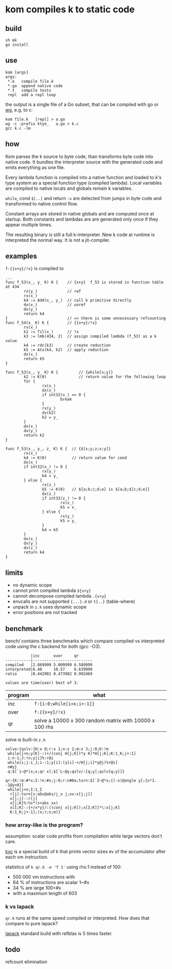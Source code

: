 # kom compiles k to static code

## build

```
sh mk
go install
```

## use

```
kom [args]
args:
 *.k   compile file.k
 *.go  append native code
 *.t   compile tests
 repl  add a repl loop
```

the output is a single file of a Go subset, that can be compiled with go or [wg](https://github.com/ktye/wg), e.g. to c:

```
kom file.k   [repl] > a.go
wg -c -prefix ktye_   a.go > k.c
gcc k.c -lm
```

## how

Kom parses the k source to byte code, than transforms byte code into native code. 
It bundles the interpreter source with the generated code and emits everything as one file.

Every lambda function is compiled into a native function and loaded to k's type system as a special function type (compiled lambda).
Local variables are compiled to native locals and globals remain k variables.

`while`, cond `$[..]` and return `:x` are detected from jumps in byte code and transformed to native control flow.

Constant arrays are stored in native globals and are computed once at startup.
Both constants and lambdas are are generated only once if they appear multiple times.

The resulting binary is still a full k-interpreter.
New k code at runtime is interpreted the normal way.
It is not a jit-compiler.

## examples
`f:{{x+y}/!x}` is compiled to

```
...
func f_53(x_, y_ K) K {    // {x+y}  f_53 is stored in function table at 434
        rx(y_)             // ref
        rx(x_)
        k4 := Add(x_, y_)  // call k primitive directly
        dx(x_)             // unref
        dx(y_) 
        return k4
}                          // => there is some unnecessary refcounting
func f_54(x_ K) K {        // {{x+y}/!x}
        rx(x_)
        k2 := Til(x_)      // !x
        k3 := lmb(434, 2)  // assign compiled lambda (f_53) as a k value
        k4 := rdc(k3)      // create reduction
        k5 := Atx(k4, k2)  // apply reduction
        dx(x_)
        return k5
}
```

```
func f_53(x_, y_ K) K {         // {while[x;y]}
        k2 := K(0)              // return value for the following loop       
        for {
                rx(x_)
                dx(x_)
                if int32(x_) == 0 {
                        break
                }
                rx(y_)
                dx(k2)
                k2 = y_
        }
        dx(x_)
        dx(y_)
        return k2
}
```

```
func f_53(x_, y_, z_ K) K {  // {$[x;y;z;x;y]}
        rx(x_)
        k4 := K(0)           // return value for cond
        dx(x_)
        if int32(x_) != 0 {
                rx(y_)
                k4 = y_
        } else {
                rx(z_)
                k5 := K(0)   // $[a;b;c;d;e] is $[a;b;$[c;d;e]]
                dx(z_)
                if int32(z_) != 0 { 
                        rx(x_)
                        k5 = x_
                } else {
                        rx(y_)
                        k5 = y_
                }
                k4 = k5
        }
        dx(x_)
        dx(y_)
        dx(z_)
        return k4
}
```

## limits

- no dynamic scope
- cannot print compiled lambda     `${x+y}`
- cannot decompose compiled lambda `.{x+y}`
- envcalls are not supported        `{...}.d` or `t{..}` (table-where)
- unpack in `z.k` uses dynamic scope
- error positions are not tracked

## benchmark

bench/ contains three benchmarks which compare compiled vs interpreted code using the c backend for both (gcc -O3).

```
           |inc      over     qr
-----------|--------------------------
compiled   |2.869999 5.009999 6.589999
interpreted|6.48     10.57    6.639999
ratio      |0.442901 0.473982 0.992469

values are time(user) best of 3.
```

program | what
--- | ---
inc | `f:{i:0;while[i<x;i+:1]}`
over | `f:{{x+y}/!x}`
qr  | solve a 10000 x 300 random matrix with 10000 x 100 rhs

solve is built-in `z.k`

```
solve:{qslv:{H:x 0;r:x 1;n:x 2;m:x 3;j:0;K:!m
 while[j<n;y[K]-:(+/(conj H[j;K])*y K)*H[j;K];K:1_K;j+:1]
 i:n-1;J:!n;y[i]%:r@i
 while[i;j:i_J;i-:1;y[i]:(y[i]-+/H[j;i]*y@j)%r@i]
 n#y}
 q:$[`i~@*|x;x;qr x];$[`L~@y;qslv/:[q;y];qslv[q;y]]}

qr:{K:!m:#*x;I:!n:#x;j:0;r:n#0a;turn:$[`Z~@*x;{(-x)@angle y};{x*1. -1@y>0}]
 while[j<n;I:1_I
  r[j]:turn[s:abs@abs/j_x j;xx:x[j;j]]
  x[j;j]-:r[j]
  x[j;K]%:%s*(s+abs xx)
  x[I;K]-:{+/x*y}/:[(conj x[j;K]);x[I;K]]*\:x[j;K]
  K:1_K;j+:1];(x;r;n;m)}
```

### how array-like is the program?
assumption: scalar code profits from compilation while large vectors don't care.

[kvc](../go/mk) is a special build of k that prints vector sizes `#x` of the accumulator after each vm instruction.  

statistics of `k qr.k -e 'f 1'` using rhs:1 instead of 100:  

- 500 000 vm instructions with
- 64 % of instructions are scalar  1~#x
- 34 % are large 100<#x
- with a maximum length of 603


### k vs lapack
`qr.k` runs at the same speed compiled or interpreted. How does that compare to pure lapack?  

[lapack](./bench/lapack.c) standard build with refblas is 5 times faster.

## todo
refcount elimination 
